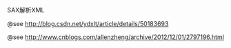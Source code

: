 
SAX解析XML

@see http://blog.csdn.net/ydxlt/article/details/50183693

@see http://www.cnblogs.com/allenzheng/archive/2012/12/01/2797196.html